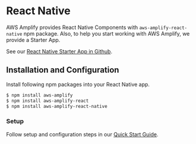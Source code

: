 ---
---

# React Native

AWS Amplify provides React Native Components with `aws-amplify-react-native` npm package. Also, to help you start working with AWS Amplify, we provide a Starter App. 

See our [React Native Starter App in Github](https://github.com/awslabs/aws-mobile-react-native-starter).

## Installation and Configuration

Install following npm packages into your React Native app.

```bash
$ npm install aws-amplify
$ npm install aws-amplify-react
$ npm install aws-amplify-react-native
```

### Setup

Follow setup and configuration steps in our [Quick Start Guide](https://aws.github.io/aws-amplify/media/quick_start).

 
